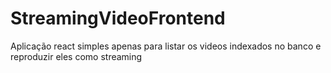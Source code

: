 # StreamingVideoFrontend
Aplicação react simples apenas para listar os videos indexados no banco e reproduzir eles como streaming
